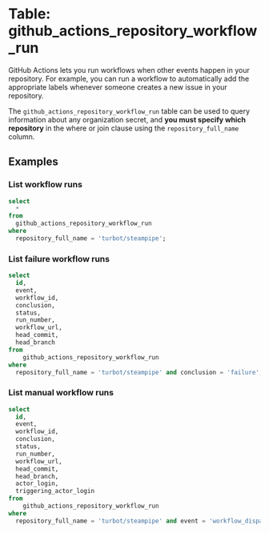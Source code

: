 # Table: github_actions_repository_workflow_run

GitHub Actions lets you run workflows when other events happen in your repository. For example, you can run a workflow to automatically add the appropriate labels whenever someone creates a new issue in your repository.

The `github_actions_repository_workflow_run` table can be used to query information about any organization secret, and **you must specify which repository** in the where or join clause using the `repository_full_name` column.

## Examples

### List workflow runs

```sql
select
  *
from
  github_actions_repository_workflow_run
where
  repository_full_name = 'turbot/steampipe';
```

### List failure workflow runs

```sql
select
  id,
  event,
  workflow_id,
  conclusion,
  status,
  run_number,
  workflow_url,
  head_commit,
  head_branch
from
    github_actions_repository_workflow_run
where
  repository_full_name = 'turbot/steampipe' and conclusion = 'failure';
```

### List manual workflow runs

```sql
select
  id,
  event,
  workflow_id,
  conclusion,
  status,
  run_number,
  workflow_url,
  head_commit,
  head_branch,
  actor_login,
  triggering_actor_login
from
    github_actions_repository_workflow_run
where
  repository_full_name = 'turbot/steampipe' and event = 'workflow_dispatch';
```